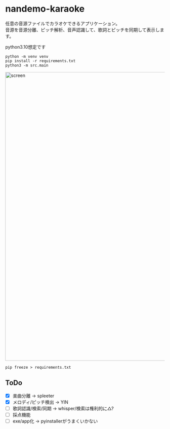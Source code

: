 # nandemo-karaoke

任意の音源ファイルでカラオケできるアプリケーション。  
音源を音源分離、ピッチ解析、音声認識して、歌詞とピッチを同期して表示します。

python3.10想定です

```cli
python -m venv venv
pip install -r requirements.txt
python3 -m src.main
```

<img width="912" alt="screen" src="https://github.com/user-attachments/assets/ea181ef8-c9df-410d-90b8-cc4302136cb0" />


```cli
pip freeze > requirements.txt
```

## ToDo

- [x] 楽曲分離 -> spleeter
- [x] メロディ/ピッチ検出 -> YIN
- [ ] 歌詞認識/検索/同期 -> whisper/検索は権利的に△?
- [ ] 採点機能
- [ ] exe/app化 -> pyinstallerがうまくいかない
